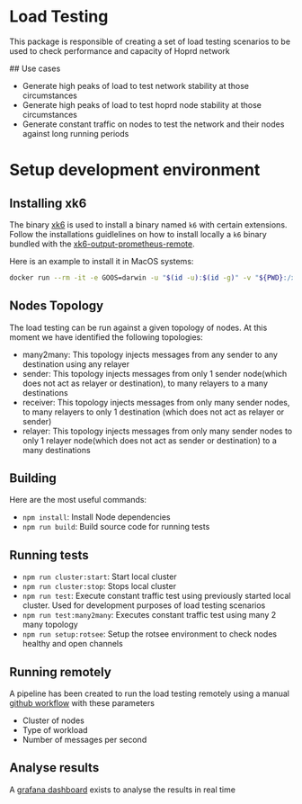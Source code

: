 # Load Testing

This package is responsible of creating a set of load testing scenarios to be used to check performance and capacity of Hoprd network

## Use cases

- Generate high peaks of load to test network stability at those circumstances
- Generate high peaks of load to test hoprd node stability at those circumstances
- Generate constant traffic on nodes to test the network and their nodes against long running periods

# Setup development environment

## Installing xk6

The binary [xk6](https://github.com/grafana/xk6) is used to install a binary named `k6` with certain extensions. Follow the installations guidlelines on how to install locally a `k6` binary bundled with the [xk6-output-prometheus-remote](https://github.com/grafana/xk6-output-prometheus-remote). 

Here is an example to install it in MacOS systems:
```bash
docker run --rm -it -e GOOS=darwin -u "$(id -u):$(id -g)" -v "${PWD}:/xk6" grafana/xk6 build v0.42.0 --with github.com/grafana/xk6-output-prometheus-remote
```

## Nodes Topology

The load testing can be run against a given topology of nodes. At this moment we have identified the following topologies:
- many2many: This topology injects messages from any sender to any destination using any relayer
- sender: This topology injects messages from only 1 sender node(which does not act as relayer or destination), to many relayers to a many destinations
- receiver: This topology injects messages from only many sender nodes, to many relayers to only 1 destination (which does not act as relayer or sender)
- relayer: This topology injects messages from only many sender nodes to only 1 relayer node(which does not act as sender or destination) to a many destinations

## Building


Here are the most useful commands:

- `npm install`: Install Node dependencies
- `npm run build`: Build source code for running tests

## Running tests


- `npm run cluster:start`: Start local cluster
- `npm run cluster:stop`: Stops local cluster
- `npm run test`: Execute constant traffic test using previously started local cluster. Used for development purposes of load testing scenarios
- `npm run test:many2many`: Executes constant traffic test using many 2 many topology
- `npm run setup:rotsee`: Setup the rotsee environment to check nodes healthy and open channels


## Running remotely

A pipeline has been created to run the load testing remotely using a manual [github workflow](https://github.com/hoprnet/hoprnet/actions/workflows/load-tests.yaml) with these parameters

- Cluster of nodes
- Type of workload
- Number of messages per second


## Analyse results

A [grafana dashboard](https://grafana.staging.hoprnet.link/d/01npcT44k/k6-test-result?orgId=1) exists to analyse the results in real time 